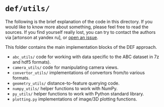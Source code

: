 # `def/utils/`

The following is the brief explanation of the code in this directory. 
If you would like to know more about something, please feel free to read 
the sources.
If you find yourself really lost, you can try to contact the authors 
via [artonson at yandex ru], or [open an issue](https://github.com/artonson/def/issues/new).

This folder contains the main implementation blocks of the DEF approach. 

 * `abc_utils/` code for working with data specific to the ABC dataset in 7z and hdf5 formats).
 * `camera_utils/` code for manipulating camera views.
 * `convertor_utils/` implementations of convertors from/to various formats.
 * `geometry_utils/` distance-to-feature querying code.
 * `numpy_utils/` helper functions to work with NumPy.
 * `py_utils/` helper functions to work with Python standard library.
 * `plotting.py` implementations of image/3D plotting functions.
